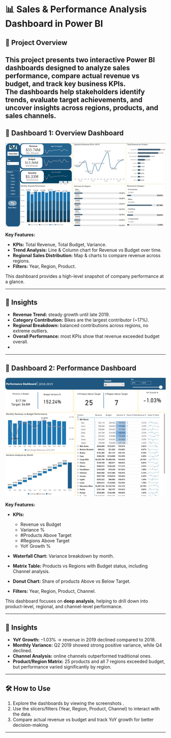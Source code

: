 # 📊 Sales & Performance Analysis Dashboard in Power BI  

## 🔎 Project Overview  
This project presents two interactive **Power BI dashboards** designed to analyze sales performance, compare actual revenue vs budget, and track key business KPIs.  
The dashboards help stakeholders identify trends, evaluate target achievements, and uncover insights across regions, products, and sales channels.  
---

## 📌 Dashboard 1: Overview Dashboard  

![Overview Dashboard Screenshot](https://github.com/Alaa-Eissa/Sales-Performance-Dashboard/blob/main/Overview.png)  

**Key Features:**  
- **KPIs:** Total Revenue, Total Budget, Variance.  
- **Trend Analysis:** Line & Column chart for Revenue vs Budget over time.  
- **Regional Sales Distribution:** Map & charts to compare revenue across regions.  
- **Filters:** Year, Region, Product.  

This dashboard provides a high-level snapshot of company performance at a glance.  

---
## 🎯 Insights
- **Revenue Trend:** steady growth until late 2019.  
- **Category Contribution:** Bikes are the largest contributor (~17%).  
- **Regional Breakdown:** balanced contributions across regions, no extreme outliers.  
- **Overall Performance:** most KPIs show that revenue exceeded budget overall.
- 
--- 

## 📌 Dashboard 2: Performance Dashboard  

![Performance Dashboard Screenshot](https://github.com/Alaa-Eissa/Sales-Performance-Dashboard/blob/main/Performance.jpg)  

**Key Features:**  
- **KPIs:**  
  - Revenue vs Budget  
  - Variance %  
  - #Products Above Target  
  - #Regions Above Target  
  - YoY Growth %  

- **Waterfall Chart:** Variance breakdown by month.  
- **Matrix Table:** Products vs Regions with Budget status, including Channel analysis.  
- **Donut Chart:** Share of products Above vs Below Target.  
- **Filters:** Year, Region, Product, Channel.  

This dashboard focuses on **deep analysis**, helping to drill down into product-level, regional, and channel-level performance.  

---
## 🎯 Insights
- **YoY Growth:** –1.03% → revenue in 2019 declined compared to 2018.  
- **Monthly Variance:** Q2 2019 showed strong positive variance, while Q4 declined.  
- **Channel Analysis:** online channels outperformed traditional ones.  
- **Product/Region Matrix:** 25 products and all 7 regions exceeded budget, but performance varied significantly by region.  

---

## 🛠 How to Use  
1. Explore the dashboards by viewing the screenshots .  
2. Use the slicers/filters (Year, Region, Product, Channel) to interact with the data.  
3. Compare actual revenue vs budget and track YoY growth for better decision-making.  

---



